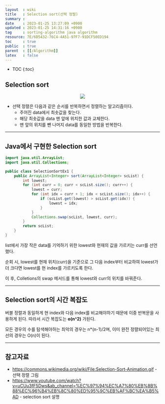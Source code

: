 ```yaml
---
layout  : wiki
title   : Selection sort(선택 정렬)
summary : 
date    : 2023-01-25 13:27:09 +0900
updated : 2023-01-25 14:31:16 +0900
tag     : sorting-algorithm java algorithm
resource: 7E/6D5432-76C4-4A51-97F7-91DCF50ED194
toc     : true
public  : true
parent  : [[/Algorithm]]
latex   : false
---
```

* TOC
{:toc}

## Selection sort

<p align="center"><img src="https://upload.wikimedia.org/wikipedia/commons/9/94/Selection-Sort-Animation.gif?20080103121010"></p>

- 선택 정렬은 다음과 같은 순서를 반복하면서 정렬하는 알고리즘이다.
    - 주어진 data에서 최솟값을 찾는다.
    - 해당 최솟값을 data 맨 앞에 위치한 값과 교체한다.
    - 맨 앞의 위치를 뺀 나머지 data를 동일한 방법을 반복한다.

---

## Java에서 구현한 Selection sort

```java
import java.util.ArrayList;
import java.util.Collections;

public class SelectionSortEx1 {
    public ArrayList<Integer> sort(ArrayList<Integer> scList) {
        int lowest;
        for (int curr = 0; curr < scList.size(); curr++) {
            lowest = curr;
            for (int idx = curr + 1; idx < scList.size(); idx++) {
                if (scList.get(lowest) > scList.get(idx)) {
                    lowest = idx;
                }
            }
            Collections.swap(scList, lowest, curr);
        }
        return scList;
    }
}
```

list에서 가장 작은 data를 기억하기 위한 lowest와 현재의 값을 가르키는 curr를 선언했다. 

순회 시, lowest를 현재 위치(curr)을 기준으로 그 다음 index부터 비교하여 lowest가 더 크다면 lowest를 현 index를 가르키도록 한다.

이 후, Colletions의 swap 메서드를 통해 lowest와 curr의 위치를 바꿔준다.



---

## Selection sort의 시간 복잡도

버블 정렬과 동일하게 현 index와 다음 index를 비교해야하기 때문에 이중 반복문을 사용하게 된다. 따라서 시간 복잡도는 **o(n^2)** 가된다.

모든 경우의 수를 탐색해야하는 최악의 경우는 n*(n-1)/2며, 이미 완전 정렬되어있는 최선의 경우는 O(n)이 된다.

---

## 참고자료
- https://commons.wikimedia.org/wiki/File:Selection-Sort-Animation.gif - 선택 정렬 그림
- https://www.youtube.com/watch?v=uCUu3fF5Dws&ab_channel=%EC%97%94%EC%A7%80%EB%8B%88%EC%96%B4%EB%8C%80%ED%95%9C%EB%AF%BC%EA%B5%AD - selection sort 설명 
